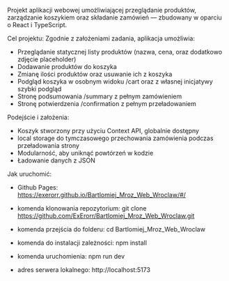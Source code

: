 Projekt aplikacji webowej umożliwiającej przeglądanie produktów, zarządzanie koszykiem oraz składanie zamówień — zbudowany w oparciu o React i TypeScript.

Cel projektu:
Zgodnie z założeniami zadania, aplikacja umożliwia:

- Przeglądanie statycznej listy produktów (nazwa, cena, oraz dodatkowo zdjęcie placeholder)
- Dodawanie produktów do koszyka
- Zmianę ilości produktów oraz usuwanie ich z koszyka
- Podgląd koszyka w osobnym widoku /cart oraz z własnej inicjatywy szybki podgląd
- Stronę podsumowania /summary z pełnym zamówieniem
- Stronę potwierdzenia /confirmation z pełnym przeładowaniem

Podejście i założenia:

- Koszyk stworzony przy użyciu Context API, globalnie dostępny
- local storage do tymczasowego przechowania zamówienia podczas przeładowania strony
- Modularność, aby uniknąć powtórzeń w kodzie
- Ładowanie danych z JSON

Jak uruchomić:

- Github Pages: https://exerorr.github.io/Bartlomiej_Mroz_Web_Wroclaw/#/

- komenda klonowania repozytorium: git clone https://github.com/ExErorr/Bartlomiej_Mroz_Web_Wroclaw.git
- komenda przejścia do folderu: cd Bartlomiej_Mroz_Web_Wroclaw
- komenda do instalacji zależności: npm install
- komenda uruchomienia: npm run dev
- adres serwera lokalnego: http://localhost:5173
